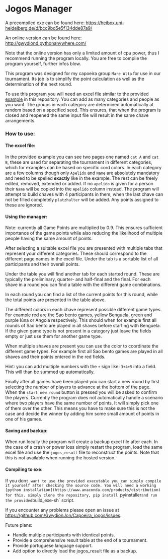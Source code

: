 # Jogos Manager
A precompiled exe can be found here: https://heibox.uni-heidelberg.de/d/bcc9bd5e5f134dde87a9/


An online version can be found here: http://gwydiond.pythonanywhere.com/


Note that the online version has only a limited amount of cpu power, thus I recommend running the program locally.
You are free to compile the program yourself, further infos blow.


This program was designed for my capoeira group `Mare Alta` for use in our tournament.
Its job is to simplify the point calculation as well as the determination of the next round.

To use this program you will need an excel file similar to the provided [example](https://github.com/GwydionJon/Capoeira_jogos/blob/main/examples/example_excel_file.xlsx) in this repository.
You can add as many categories and people as you want.
The groups in each category are determined automatically at random based on a specified seed.
This ensures, that when the program is closed and reopened the same input file will result in the same chave arrangements.


### How to use:

#### The excel file:
In the provided example you can see two pages one named `cat A` and `cat B`, these are used for separating the tournament in different categories, which for examples can be based on specific cord colors.
In each category are a few columns though only `Apelido` and `Name` are absolutely mandatory and need to be spelled **exactly** like in the example. The rest can be freely edited, removed, extended or added.
If no `apelido` is given for a person their `Name` will be copied into the `Apelido` column instead.
The program will attempt  to build chaves with 4 participants in them, when the last chave can not be filled completely `platzhalter` will be added. Any points assigned to these are ignored.


#### Using the manager:
Note: currently all Game Points are multiplied by 0.9. This ensures sufficient importance of the game points while also reducing the likelihood of multiple people having the same amount of points.

After selecting a suitable excel file you are presented with multiple tabs that represent your different categories.
These should correspond to the different page names in the excel file. Under the tab is a sortable list of all participants and their overall points.

Under the table you will find another tab for each started round.
These are typically the preliminary, quarter- and half-final and the final.
For each shave in a round you can find a table with the different game combinations.

In each round you can find a list of the current points for this round, while the total points are presented in the table above.

The different colors in each chave represent possible different game types. For example red are the Sao bento games, yellow Benguela, green and purple Iúna or Angola respectively.
This should when for example first all rounds of Sao bento are played in all shaves before starting with Benguela. If the given game type is not present in a category just leave the fields empty or just use them for another game type.

When multiple shaves are present you can use the color to coordinate the different game types. For example first all Sao bento games are played in all shaves and their points entered in the red fields.

Hint: you can add multiple numbers with the `+` sign like: `3+4+5` into a field. This will than be summed up automatically.

Finally after all games have been played you can start a new round by first selecting the number of players to advance at the bottom of the page. When the `start new round` button is pressed you will be asked to confirm the players. Currently the program does not automatically handle a scenario where two players have the same number of points. It will simply pick one of them over the other. This means you have to make sure this is not the case and decide the winner by adding him some small amount of points in one of his games.

#### Saving and backup:
When run locally the program will create a backup excel file after each. In the case of a crash or power loss simply restart the program, load the same excel file and use the `jogos_result` file to reconstruct the points.
Note that this is not available when running the hosted version.

#### Compiling to exe:
If you don`t want to use the provided executable you can simply compile it yourself after checking the source code.
You will need a working [python installation](https://www.anaconda.com/products/distribution) for this.
simply clone the repository, pip install `pyinstaller`
and run the provided `build_exe-sh` script.



If you encounter any problems please open an issue at https://github.com/GwydionJon/Capoeira_jogos/issues.

Future plans:
- Handle multiple participants with identical points.
- Provide a comprehensive result table at the end of a tournament.
- Provide portuguese language support.
- Add option to directly load the jogos_result file as a backup.